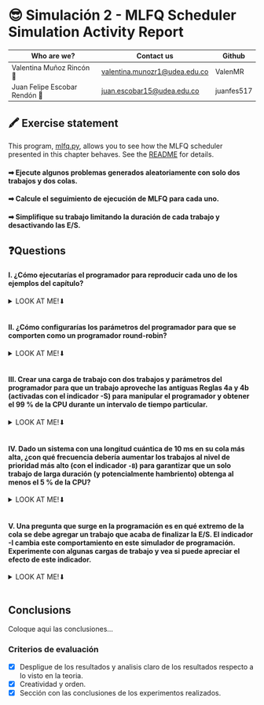 # 😎 Simulación 2 - MLFQ Scheduler Simulation Activity Report

|Who are we?|Contact us|Github|
|---|---|---|
|Valentina Muñoz Rincón 🐜|valentina.munozr1@udea.edu.co|ValenMR|
|Juan Felipe Escobar Rendón 🐔|juan.escobar15@udea.edu.co|juanfes517|

## 🖍 Exercise statement

This program, [mlfq.py](mlfq.py), allows you to see how the MLFQ scheduler presented in this chapter behaves. See the [README](https://github.com/remzi-arpacidusseau/ostep-homework/blob/master/cpu-sched-mlfq/README.md) for details.


#### ➡ Ejecute algunos problemas generados aleatoriamente con solo dos trabajos y dos colas. 
#### ➡ Calcule el seguimiento de ejecución de MLFQ para cada uno. 
#### ➡ Simplifique su trabajo limitando la duración de cada trabajo y desactivando las E/S.


## ❓Questions

#### Ⅰ. ¿Cómo ejecutarías el programador para reproducir cada uno de los ejemplos del capítulo?
   
   <details>
   <summary>
      LOOK AT ME!⬇
   </summary>
      
   Comando ejecutado:
      
   ```bash
   python3 mlfq.py -n 2 -M 10 -j 2 -Q "5,3"
   ```
   - `-n 2`: `2` colas en el MLFQ
   - `-M 10`: tiempo máxima de ejecución en 10 unidades de tiempo
   - `-j 2`: Define dos trabajos
   - `-Q "5,3"`: quantum para las dos colas (la primera con más prioridad de `5` unidades de tiempo y la segunda con menos prioridad de `3` unidades de tiempo)     


   #### Terminal:
   
   ![Image 1](ejercicio_1.png)

   Ambos trabajos comienzan simultáneamente, pero debido a sus diferentes tiempos de ejecución y frecuencias de I/O, tienen trayectorias de ejecución distintas. El trabajo `0` tardará más tiempo debido a su mayor `runTime`, pero ambos están sujetos a interupciones por I/O y por las colas de prioridad.


   </details>
   <br>

#### Ⅱ. ¿Cómo configurarías los parámetros del programador para que se comporten como un programador round-robin?

   <details>
   <summary>
       LOOK AT ME!⬇   
   </summary>
   
   > **Recordemos algo** : El RR es un algoritmo de planificación de CPU que proporciona un quantum fijo a cada proceso.

   Comando ejecutado:
      
   ```bash
   python3 mlfq.py -n 1 -Q "5"
   ```

   - `-n 1`: Solo una cola, lo que utiliza RR.
   - `-Q "5"`: 5 unidades de tiempo para todos los trabajos.

   #### Terminal:
   
   ![Image 2](ejercicio_2.png)

   Dado que se configuró con una sola cola el algoritmo se comporta como un Round-Robin. Cada trabajo obtiene 5 unidades de tiempo en orden; si un trabajo no termina en su tiempo (5 unidades), se interrumpe y pasa al final de la cola, así se asgura que cada uno tenga su "turno" para una ejecución más justa y así al final se todos los trabajos se habrán completado. 

   
   </details>
   <br>

#### Ⅲ. Crear una carga de trabajo con dos trabajos y parámetros del programador para que un trabajo aproveche las antiguas Reglas 4a y 4b (activadas con el indicador -S) para manipular el programador y obtener el 99 % de la CPU durante un intervalo de tiempo particular.

   <details>
   <summary>
      LOOK AT ME!⬇
   </summary>

   > **Reglas 4a & 4b** : Estas reglas están relacionadas con la prioridad del trabajo y la ejecución de los trabajos en el MLFQ:
   
   - Regla 4a: cuando existe una operación de I/O, de todas formas el trabajo mantiene su prioridad en la cola donde estaba a menos que esté configurado para cambiar la cola.
   - Regla 4b: si un trabajo termina su allotment pero no ejecuta I/O, su prioridad aumenta o se mantiene igual en la cola de alta prioridad. 

   Comando ejecutado:
      
   ```bash
   python3 mlfq.py -n 2 -Q "5,3" -S --jlist 0,100,5:0,50,0
   ```

   - `-n 2`: Dos colas: una de alta prioridad y otra de baja.
   - `-Q "5,3"`: el quantum para cada cola.
   - `-S`: se activa la regla 4a y 4b para que el trabajo 1 no baje de prioridad cuando realice I/O.
   - `--jlist 0,100,5:0,50,0`: defino los dos trabajos.

   #### Terminal:
   
   ![Image 3](ejercicio_3.png)

   En este caso, el trabajo 0 utiliza la mayor parte de la CPU gracias a la activación de las reglas 4a y 4b. Por otro lado, el trabajo 1, no realiza I/O pero pasará un tiempo esperando en la cola de baja prioridad y usará menos CPU. 
   
   </details>
   <br>

#### Ⅳ. Dado un sistema con una longitud cuántica de 10 ms en su cola más alta, ¿con qué frecuencia debería aumentar los trabajos al nivel de prioridad más alto (con el indicador `-B`) para garantizar que un solo trabajo de larga duración (y potencialmente hambriento) obtenga al menos el 5 % de la CPU?

   <details>
   <summary>
      LOOK AT ME!⬇
   </summary>

   > **Boosting** : es una herramienta del MLFQ el cual se utiliza para ajustar la prioridad de los trabajos en el sistema de colas. Lo que hace es aumentar la prioridad de los trabajos a intervalor regulares.

   Comando ejecutado:
      
   ```bash
   python3 mlfq.py -n 2 -Q "10,5" -B 200 --jlist 0,100,5:0,50,0
   ```

   - `-B 200`: el boosting ocurre cada 200ms, lo que garantiza que el trabajo de larga duración tenga al menos 10ms de CPU. 

   #### Terminal:
   
   ![Image 4](ejercicio_4.png)

   En esta parte, se puede observar que el trabajo 0 obtiene el mayor tiempo de CPU ya que hace las I/O frecuentemente y se boostea cada 200 ms, lo que ayuda a ponerlo en la cola de alta prioridad. Por el otro lado, el trabajo 1 no se beneficia del boosting por lo que está en la cola menos prioridad.
      
   </details>
   <br>

#### Ⅴ. Una pregunta que surge en la programación es en qué extremo de la cola se debe agregar un trabajo que acaba de finalizar la E/S. El indicador -I cambia este comportamiento en este simulador de programación. Experimente con algunas cargas de trabajo y vea si puede apreciar el efecto de este indicador.

   <details>
   <summary>
      LOOK AT ME!⬇
   </summary>
   Coloque aqui su respuerta
   </details>
   <br>

## Conclusions

Coloque aqui las conclusiones...


### Criterios de evaluación
- [x] Despligue de los resultados y analisis claro de los resultados respecto a lo visto en la teoria.
- [x] Creatividad y orden.
- [x] Sección con las conclusiones de los experimentos realizados.
